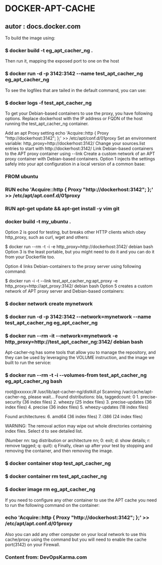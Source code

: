 # DOCKER-APT-CACHE
## autor : docs.docker.com

To build the image using:
### $ docker build -t eg_apt_cacher_ng .

Then run it, mapping the exposed port to one on the host
### $ docker run -d -p 3142:3142 --name test_apt_cacher_ng eg_apt_cacher_ng

To see the logfiles that are tailed in the default command, you can use:
### $ docker logs -f test_apt_cacher_ng

To get your Debian-based containers to use the proxy, you have following options. Replace dockerhost with the IP address or FQDN of the host running the test_apt_cacher_ng container.

Add an apt Proxy setting echo 'Acquire::http { Proxy "http://dockerhost:3142"; };' >> /etc/apt/conf.d/01proxy
Set an environment variable: http_proxy=http://dockerhost:3142/
Change your sources.list entries to start with http://dockerhost:3142/
Link Debian-based containers to the APT proxy container using --link
Create a custom network of an APT proxy container with Debian-based containers.
Option 1 injects the settings safely into your apt configuration in a local version of a common base:

### FROM ubuntu
### RUN  echo 'Acquire::http { Proxy "http://dockerhost:3142"; };' >> /etc/apt/apt.conf.d/01proxy
### RUN apt-get update && apt-get install -y vim git


### docker build -t my_ubuntu .

Option 2 is good for testing, but breaks other HTTP clients which obey http_proxy, such as curl, wget and others:

$ docker run --rm -t -i -e http_proxy=http://dockerhost:3142/ debian bash
Option 3 is the least portable, but you might need to do it and you can do it from your Dockerfile too.

Option 4 links Debian-containers to the proxy server using following command:

$ docker run -i -t --link test_apt_cacher_ng:apt_proxy -e http_proxy=http://apt_proxy:3142/ debian bash
Option 5 creates a custom network of APT proxy server and Debian-based containers:

### $ docker network create mynetwork
### $ docker run -d -p 3142:3142 --network=mynetwork --name test_apt_cacher_ng eg_apt_cacher_ng
### $ docker run --rm -it --network=mynetwork -e http_proxy=http://test_apt_cacher_ng:3142/ debian bash
Apt-cacher-ng has some tools that allow you to manage the repository, and they can be used by leveraging the VOLUME instruction, and the image we built to run the service:

### $ docker run --rm -t -i --volumes-from test_apt_cacher_ng eg_apt_cacher_ng bash

root@xxxxxx:/# /usr/lib/apt-cacher-ng/distkill.pl
Scanning /var/cache/apt-cacher-ng, please wait...
Found distributions:
bla, taggedcount: 0
     1. precise-security (36 index files)
     2. wheezy (25 index files)
     3. precise-updates (36 index files)
     4. precise (36 index files)
     5. wheezy-updates (18 index files)

Found architectures:
     6. amd64 (36 index files)
     7. i386 (24 index files)

WARNING: The removal action may wipe out whole directories containing
         index files. Select d to see detailed list.

(Number nn: tag distribution or architecture nn; 0: exit; d: show details; r: remove tagged; q: quit): q
Finally, clean up after your test by stopping and removing the container, and then removing the image.

### $ docker container stop test_apt_cacher_ng
### $ docker container rm test_apt_cacher_ng
### $ docker image rm eg_apt_cacher_ng


If you need to configure any other container to use the APT cache you need to run the following command on the container:

### echo 'Acquire::http { Proxy "http://dockerhost:3142"; };' >> /etc/apt/apt.conf.d/01proxy

Also you can add any other computer on your local network to use this cache/proxy using the command but you will need to enable the 
cache port(3142) on your Firewall.

### Content from: DevOpsKarma.com
